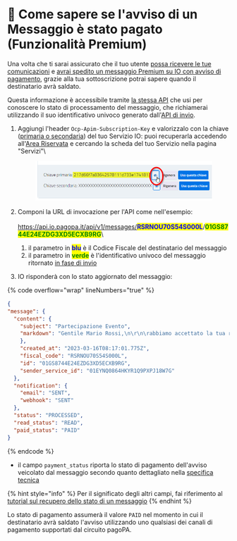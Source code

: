 # 📜 Come sapere se l'avviso di un Messaggio è stato pagato (Funzionalità Premium)

Una volta che ti sarai assicurato che il tuo utente [possa ricevere le tue comunicazioni](https://docs.pagopa.it/kb-enti-servizi/tutorial-e-casi-duso/indice-dei-tutorial-e-dei-casi-duso/come-sapere-se-un-cittadino-ha-abilitata-la-ricezione-dei-messaggi-per-un-servizio) e [avrai spedito un messaggio Premium su IO con avviso di pagamento](https://docs.pagopa.it/kb-enti-pagamenti/tutorial-e-casi-duso/indice-dei-tutorial-e-dei-casi-duso/come-spedire-un-avviso-di-pagamento-in-un-messaggio), grazie alla tua sottoscrizione potrai sapere quando il destinatario avrà saldato.

Questa informazione è accessibile tramite [la stessa API](https://docs.pagopa.it/io-guida-tecnica/api/api-messaggi/get-message) che usi per conoscere lo stato di processamento del messaggio, che richiamerai utilizzando il suo identificativo univoco generato dall'[API di invio](https://docs.pagopa.it/io-guida-tecnica/api-e-specifiche/api-messaggi/submit-a-message-passing-the-user-fiscal\_code-in-the-request-body).

1.  Aggiungi l'header `Ocp-Apim-Subscription-Key` e valorizzalo con la chiave ([primaria o secondaria](https://docs.pagopa.it/kb-enti-servizi/domande-frequenti/domande-e-risposte-sui-servizi-io#perche-ci-sono-due-api-key-per-servizio)) del tuo Servizio IO: puoi recuperarla accedendo all'[Area Riservata](https://selfcare.pagopa.it/) e cercando la scheda del tuo Servizio nella pagina "Servizi"\


    <figure><img src="../../.gitbook/assets/image (2).png" alt=""><figcaption></figcaption></figure>
2. Componi la URL di invocazione per l'API come nell'esempio:\
   \
   https://api.io.pagopa.it/api/v1/messages/<mark style="color:blue;">**RSRNOU70S54S000L**</mark>/<mark style="color:green;">**01GS8744E24EZDG3XD5ECXB9RG**</mark>\

   1. il parametro in <mark style="color:blue;">**blu**</mark> è il Codice Fiscale del destinatario del messaggio
   2. il parametro in <mark style="color:green;">**verde**</mark> è l'identificativo univoco del messaggio ritornato [in fase di invio](https://docs.pagopa.it/kb-enti-messaggi/tutorial-e-casi-duso/indice-dei-tutorial-e-dei-casi-duso/come-spedire-un-messaggio-io)
3. IO risponderà con lo stato aggiornato del messaggio:

{% code overflow="wrap" lineNumbers="true" %}
```json
{
"message": {
  "content": {
    "subject": "Partecipazione Evento",
    "markdown": "Gentile Mario Rossi,\n\r\n\rabbiamo accettato la tua richiesta di partecipazione all'\''evento e ti inviamo in allegato la fattura per il pagamento della tua quota (ricorda di saldarla entro il 31 marzo 2023) e la brochure con tutte le informazioni utili.\n\rA Ti aspettiamo!\n\rL'\''Amministrazione Comunale di Ipazia."
    },
    "created_at": "2023-03-16T08:17:01.775Z",
    "fiscal_code": "RSRNOU70S54S000L",
    "id": "01GS8744E24EZDG3XD5ECXB9RG",
    "sender_service_id": "01EYNQ0864HKYR1Q9PXPJ18W7G"
  },
  "notification": {
    "email": "SENT",
    "webhook": "SENT"
  },
  "status": "PROCESSED",
  "read_status": "READ",
  "paid_status": "PAID"
}
```
{% endcode %}

* il campo `payment_status` riporta lo stato di pagamento dell'avviso veicolato dal messaggio secondo quanto dettagliato nella [specifica tecnica](https://docs.pagopa.it/io-guida-tecnica/api-e-specifiche/api-messaggi/get-message#payment\_status)

{% hint style="info" %}
Per il significato degli altri campi, fai riferimento al [tutorial sul recupero dello stato di un messaggio](https://docs.pagopa.it/kb-enti-messaggi/tutorial-e-casi-duso/indice-dei-tutorial-e-dei-casi-duso/come-sapere-se-un-messaggio-e-stato-recapitato)
{% endhint %}

Lo stato di pagamento assumerà il valore `PAID` nel momento in cui il destinatario avrà saldato l'avviso utilizzando uno qualsiasi dei canali di pagamento supportati dal circuito pagoPA.
